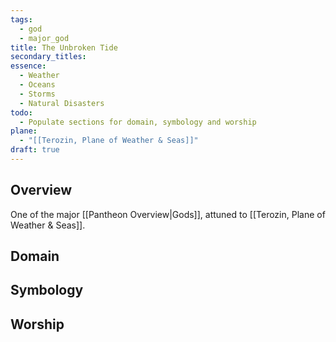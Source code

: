 ```yaml
---
tags:
  - god
  - major_god
title: The Unbroken Tide
secondary_titles: 
essence:
  - Weather
  - Oceans
  - Storms
  - Natural Disasters
todo:
  - Populate sections for domain, symbology and worship
plane:
  - "[[Terozin, Plane of Weather & Seas]]"
draft: true
---
```

## Overview
One of the major [[Pantheon Overview|Gods]], attuned to [[Terozin, Plane of Weather & Seas]].
## Domain

## Symbology

## Worship
